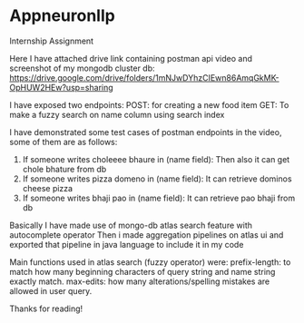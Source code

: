 # Appneuronllp
Internship Assignment

Here I have attached drive link containing postman api video and screenshot of my mongodb cluster db:
https://drive.google.com/drive/folders/1mNJwDYhzCIEwn86AmqGkMK-OpHUW2HEw?usp=sharing

I have exposed two endpoints:
POST: for creating a new food item
GET: To make a fuzzy search on name column using search index

I have demonstrated some test cases of postman endpoints in the video, some of them are as follows:
1) If someone writes choleeee bhaure in (name field): Then also it can get chole bhature from db
2) If someone writes pizza domeno in (name field): It can retrieve dominos cheese pizza
3) If someone writes bhaji pao in (name field): It can retrieve pao bhaji from db

Basically I have made use of mongo-db atlas search feature with autocomplete operator
Then i made aggregation pipelines on atlas ui and exported that pipeline in java language to include it in my code

Main functions used in atlas search (fuzzy operator) were:
prefix-length: to match how many beginning characters of query string and name string exactly match.
max-edits: how many alterations/spelling mistakes are allowed in user query.

Thanks for reading!
